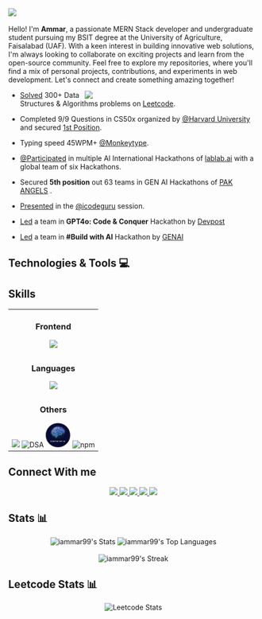 ## <p align="left">
  <img src="https://readme-typing-svg.demolab.com/?lines=AI Enthusiast🤖;Coding Maniac🔥;MERN Stack Developer 👨‍💻;Leetcoder🏆;Always%20learning%20new%20things&font=Fira%20Code&center=false&width=440&height=45&color=#162238&vCenter=true&size=40&pause=1000">
</p> 

<!-- <a href="https://github.com/uammar99">
    <img height="auto" width="100%" src="https://github-widgetbox.vercel.app/api/profile?username=iammar99&data=followers,repositories,stars,commits&theme=nautilus">
</a> -->

<p>
        Hello! I'm <b>Ammar</b>, a passionate MERN Stack developer and undergraduate student pursuing my BSIT degree at the University of Agriculture, Faisalabad (UAF). With a keen interest in building innovative web solutions, I'm always looking to collaborate on exciting projects and learn from the open-source community. Feel free to explore my repositories, where you'll find a mix of personal projects, contributions, and experiments in web development. Let's connect and create something amazing together!
</p>


<img align="right" src="./Assets/ammar.gif" width="350">

- [Solved](https://docs.google.com/spreadsheets/d/1iWDz9k0ivRrmtcEKVjJh1yhiuVyFClgp/edit?gid=57581707#gid=57581707 ) 300+ Data Structures & Algorithms problems on [Leetcode](https://leetcode.com/iammar911/).

- Completed 9/9 Questions in CS50x organized by [@Harvard University](https://www.harvard.edu/) and secured [1st Position](https://www.linkedin.com/posts/ch-ammar-a1115527b_cs50x-puzzleday-harvard-activity-7185500165296857088-B8RA?utm_source=share&utm_medium=member_desktop).

- Typing speed 45WPM+ [@Monkeytype](https://monkeytype.com/profile/iammar99/).

- [@Participated](https://lablab.ai/u/@iammar) in multiple AI International Hackathons of [lablab.ai](https://lablab.ai/) with a global team of six Hackathons.

- Secured **5th position** out 63 teams in GEN AI  Hackathons of [PAK ANGELS](https://www.pakangels.com/) .

- [Presented](https://www.linkedin.com/posts/ch-ammar-a1115527b_icodeguru-leetcode-validparenthesesstring-activity-7204806350973927424-VUPf?utm_source=share&utm_medium=member_desktop) in the [@icodeguru](https://icodeguru.weebly.com/) session.

- [Led](https://devpost.com/software/tour-guide-0u4b97) a team in **GPT4o: Code & Conquer** Hackathon by [Devpost](https://devpost.com)  
  
- [Led](https://gen-css.vercel.app/) a team in **#Build with AI** Hackathon by [GENAI ](https://genai.works/hackathon)  




## Technologies & Tools 💻

## Skills

<table style="width: 100%; border-collapse: collapse;" align="center">
  <tr>
    <td  align="center">
      <h3>Frontend</h3>
      <img src="https://skillicons.dev/icons?i=html,css,sass,bootstrap,react">
    </td>
  </tr>
  <tr>
    <td  align="center">
      <h3>Languages</h3>
      <img src="https://skillicons.dev/icons?i=js,c,cpp,python">
    </td>
  </tr>
  <tr>
    <td align="center">
      <h3>Others</h3>
      <img src="https://skillicons.dev/icons?i=firebase,git,github,npm,vscode,vercel,express,mysql,nodejs">
      <img src="./Assets/dsa.png" alt="DSA"  title="DSA" style="width: 50px;">
      <img src="./Assets/genAI.png" alt="gen AI"  title="DSA" style="width: 50px;">
      <img src="./Assets/surge.png" alt="npm" title="npm" style="width: 50px;">
    </td>
  </tr>
</table>



## Connect With me

<div align="center">
    <a href="http://ch-ammar.vercel.app/" target="_blank">
        <img src="https://img.shields.io/badge/ammar.com-023e8a?style=flat&logo=Google-Chrome&logoColor=white   ">
    </a>
    <a href="https://www.linkedin.com/in/ch-ammar-a1115527b/" target="_blank">
        <img src="https://img.shields.io/badge/Ch Ammar-4361ee?style=flat&logo=LinkedIn&logoColor=white">
    </a>
    <a href="mailto:ammarbashaar99@gmail.com" target="_blank">
        <img src="https://img.shields.io/badge/ammarbashaar99@gmail.com-666666?style=flat&logo=Gmail&logoColor=white   ">
    </a>
    <a href="https://leetcode.com/iammar911/" target="_blank">
        <img src="https://img.shields.io/badge/iammar911-FFA116?style=flat&logo=Leetcode&logoColor=white   ">
    </a>
    <a href="https://discord.com/users/1244256116263620633" target="_blank">
        <img src="https://img.shields.io/badge/ammar-4361ee?style=flat&logo=Discord&logoColor=white   ">
    </a>
</div>


## Stats 📊

<div align="center">

  <!-- Stats and Top Languages -->
  <div>
    <img src="https://github-readme-stats.vercel.app/api?username=iammar99&theme=vue-dark&show_icons=true&hide_border=true&count_private=true" alt="iammar99's Stats" />
    <img src="https://github-readme-stats.vercel.app/api/top-langs/?username=iammar99&theme=vue-dark&show_icons=true&hide_border=true&layout=compact&progress=false" alt="iammar99's Top Languages" />
  </div>

  <!-- Streak -->
  <br />
  <div>
    <img src="https://github-readme-streak-stats.herokuapp.com/?user=iammar99&theme=vue-dark&hide_border=true" alt="iammar99's Streak" />
  </div>

</div>





## Leetcode Stats 📊

<div align="center">

 ![Leetcode Stats](https://leetcard.jacoblin.cool/iammar911?ext=heatmap)
  
</div>
